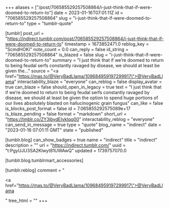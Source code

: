 +++
aliases = ["/post/706585529257508864/i-just-think-that-if-were-doomed-to-return-to"]
date = 2023-01-16T07:01:11Z
id = "706585529257508864"
slug = "i-just-think-that-if-were-doomed-to-return-to"
type = "tumblr-quote"

[tumblr]
post_url = "https://indirect.tumblr.com/post/706585529257508864/i-just-think-that-if-were-doomed-to-return-to"
timestamp = 1673852471.0
reblog_key = "ScmdHOKi"
note_count = 0.0
can_reply = false
id_string = "706585529257508864"
is_blazed = false
slug = "i-just-think-that-if-were-doomed-to-return-to"
summary = "I just think that if we’re doomed to return to being feudal serfs constantly ravaged by disease, we should at least be given the..."
source = "<a href=\"https://mas.to/@VeryBadLlama/109684959197299917\">@VeryBadLlama</a>"
interactability_blaze = "everyone"
can_reblog = false
display_avatar = true
can_blaze = false
should_open_in_legacy = true
text = "I just think that if we&rsquo;re doomed to return to being feudal serfs constantly ravaged by disease, we should at least be given the option to spend huge portions of our lives absolutely blasted on hallucinogenic grain fungus"
can_like = false
is_blocks_post_format = false
id = 7.065855292575089e+17
is_blaze_pending = false
format = "markdown"
short_url = "https://tmblr.co/ZY3jbydEIykIqq00"
interactability_reblog = "everyone"
can_send_in_message = true
type = "quote"
blog_name = "indirect"
date = "2023-01-16 07:01:11 GMT"
state = "published"

[tumblr.blog]
can_show_badges = true
name = "indirect"
title = "indirect"
description = ""
url = "https://indirect.tumblr.com/"
uuid = "t:PgyUJU3SA2Klwyt81UWAwQ"
updated = 1739757070.0

[tumblr.blog.tumblrmart_accessories]

[tumblr.reblog]
comment = "<p><a href=\"https://mas.to/@VeryBadLlama/109684959197299917\">@VeryBadLlama</a></p>"
tree_html = ""
+++
